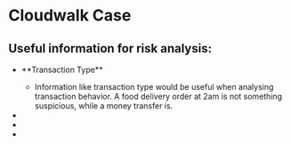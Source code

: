 # Cloudwalk Case

## Useful information for risk analysis:
<ul>
    <li>**Transaction Type**</li>
        <ul>
            <li>Information like transaction type would be useful when analysing transaction behavior.
            A food delivery order at 2am is not something suspicious, while a money transfer is.</li>
        </ul>
    <li></li>
    <li></li>
    <li></li>
</ul>